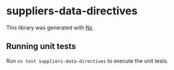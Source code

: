 # suppliers-data-directives

This library was generated with [Nx](https://nx.dev).

## Running unit tests

Run `nx test suppliers-data-directives` to execute the unit tests.
